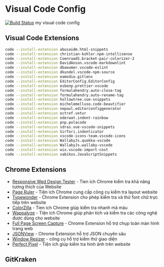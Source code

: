 # Visual Code Config

[![Build Status](https://travis-ci.org/joemccann/dillinger.svg?branch=master)](https://travis-ci.org/joemccann/dillinger)
my visual code config
## Visual Code Extensions
```sh
code --install-extension abusaidm.html-snippets
code --install-extension christian-kohler.npm-intellisense
code --install-extension CoenraadS.bracket-pair-colorizer-2
code --install-extension DavidAnson.vscode-markdownlint
code --install-extension dbaeumer.vscode-eslint
code --install-extension dkundel.vscode-npm-source
code --install-extension eamodio.gitlens
code --install-extension EditorConfig.EditorConfig
code --install-extension esbenp.prettier-vscode
code --install-extension formulahendry.auto-close-tag
code --install-extension formulahendry.auto-rename-tag
code --install-extension hollowtree.vue-snippets
code --install-extension michelemelluso.code-beautifier
code --install-extension nepaul.editorconfiggenerator
code --install-extension octref.vetur
code --install-extension oderwat.indent-rainbow
code --install-extension pnp.polacode
code --install-extension sdras.vue-vscode-snippets
code --install-extension SirTori.indenticator
code --install-extension vscode-icons-team.vscode-icons
code --install-extension WallabyJs.quokka-vscode
code --install-extension WallabyJs.wallaby-vscode
code --install-extension wix.vscode-import-cost
code --install-extension xabikos.JavaScriptSnippets
```

## Chrome Extensions

* [Responsive Wed Design Tester](https://chrome.google.com/webstore/detail/responsive-web-design-tes/bdpelkpfhjfiacjeobkhlkkgaphbobea?hl=en-US) - Tien ich Chrome kiểm tra khả năng tương thích của Website
* [Page Ruler](https://chrome.google.com/webstore/detail/page-ruler/emliamioobfffbgcfdchabfibonehkme?hl=en) - Tiện ích Chrome cung cấp công cụ kiểm tra layout website
* [Typewonder](https://typewonder.com/) - Chrome Extension cho phép kiểm tra và thử font chữ trực tiếp trên website
* [ColorZilla](https://www.colorzilla.com/) - Tien ich Chrome giúp kiểm tra nhanh mã màu
* [Wappalyze](https://www.wappalyzer.com/) - Tiện ích Chrome giúp phân tích và kiểm tra các công nghệ được dùng cho website
* [Full Page Screen Capture](https://chrome.google.com/webstore/detail/full-page-screen-capture/fdpohaocaechififmbbbbbknoalclacl) - Chrome Extension hỗ trợ chụp toàn màn hình trang web
* [JSONView](https://chrome.google.com/webstore/detail/jsonview/chklaanhfefbnpoihckbnefhakgolnmc?hl=en) - Chrome Extension hỗ trợ JSON chuyên sâu
* [Window Resizer](https://chrome.google.com/webstore/detail/window-resizer/kkelicaakdanhinjdeammmilcgefonfh?hl=en) - công cụ hỗ trợ kiểm thử giao diện
* [Perfect Pixel](https://chrome.google.com/webstore/detail/perfectpixel-by-welldonec/dkaagdgjmgdmbnecmcefdhjekcoceebi?hl=en) - Tiện ích giúp kiểm tra hình ảnh trên website

## GitKraken
